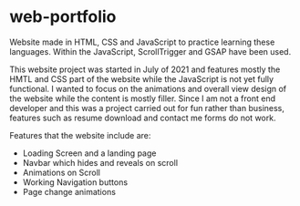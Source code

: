 # web-portfolio
Website made in HTML, CSS and JavaScript to practice learning these languages.
Within the JavaScript, ScrollTrigger and GSAP have been used. 

This website project was started in July of 2021 and features mostly the HMTL and CSS part of the website while the JavaScript is not yet fully functional. I wanted to focus on the animations and overall view design of the website while the content is mostly filler. Since I am not a front end developer and this was a project carried out for fun rather than business, features such as resume download and contact me forms do not work.

Features that the website include are:
- Loading Screen and a landing page
- Navbar which hides and reveals on scroll
- Animations on Scroll
- Working Navigation buttons
- Page change animations

